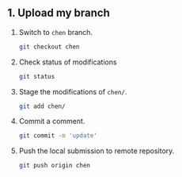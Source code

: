 ## 1. Upload my branch

1. Switch to `chen` branch.

   ```sh
   git checkout chen
   ```

   

2. Check status of modifications

   ```sh
   git status
   ```

   

3. Stage the modifications of `chen/`.

   ```sh
   git add chen/
   ```



4. Commit a comment.

   ```sh
   git commit -m 'update'
   ```



5. Push the local submission to remote repository.

   ```sh
   git push origin chen
   ```

   

